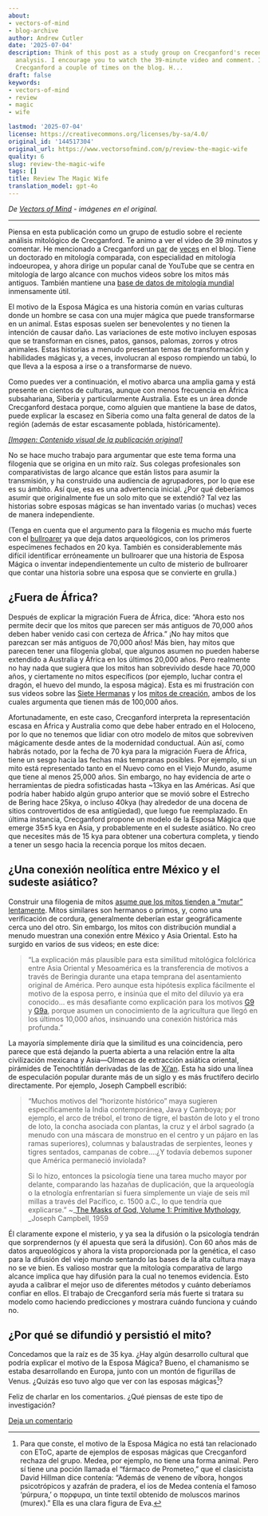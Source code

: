 ```yaml
---
about:
- vectors-of-mind
- blog-archive
author: Andrew Cutler
date: '2025-07-04'
description: Think of this post as a study group on Crecganford's recent mythological
  analysis. I encourage you to watch the 39-minute video and comment. I’ve mentioned
  Crecganford a couple of times on the blog. H...
draft: false
keywords:
- vectors-of-mind
- review
- magic
- wife

lastmod: '2025-07-04'
license: https://creativecommons.org/licenses/by-sa/4.0/
original_id: '144517304'
original_url: https://www.vectorsofmind.com/p/review-the-magic-wife
quality: 6
slug: review-the-magic-wife
tags: []
title: Review The Magic Wife
translation_model: gpt-4o
---
```


*De [Vectors of Mind](https://www.vectorsofmind.com/p/review-the-magic-wife) - imágenes en el original.*

---

Piensa en esta publicación como un grupo de estudio sobre el reciente análisis mitológico de Crecganford. Te animo a ver el video de 39 minutos y comentar. He mencionado a Crecganford un [par](https://www.vectorsofmind.com/p/archeologists-vs-the-bible?open=false#%C2%A7the-schooling-effect) de [veces](https://www.vectorsofmind.com/i/135447203/dhuy-on-snake-myths) en el blog. Tiene un doctorado en mitología comparada, con especialidad en mitología indoeuropea, y ahora dirige un popular canal de YouTube que se centra en mitología de largo alcance con muchos videos sobre los mitos más antiguos. También mantiene una [base de datos de mitología mundial](https://www.mythologydatabase.com/) inmensamente útil.

El motivo de la Esposa Mágica es una historia común en varias culturas donde un hombre se casa con una mujer mágica que puede transformarse en un animal. Estas esposas suelen ser benevolentes y no tienen la intención de causar daño. Las variaciones de este motivo incluyen esposas que se transforman en cisnes, patos, gansos, palomas, zorros y otros animales. Estas historias a menudo presentan temas de transformación y habilidades mágicas y, a veces, involucran al esposo rompiendo un tabú, lo que lleva a la esposa a irse o a transformarse de nuevo.

Como puedes ver a continuación, el motivo abarca una amplia gama y está presente en cientos de culturas, aunque con menos frecuencia en África subsahariana, Siberia y particularmente Australia. Este es un área donde Crecganford destaca porque, como alguien que mantiene la base de datos, puede explicar la escasez en Siberia como una falta general de datos de la región (además de estar escasamente poblada, históricamente).

[*[Imagen: Contenido visual de la publicación original]*](https://substackcdn.com/image/fetch/$s_!PR89!,f_auto,q_auto:good,fl_progressive:steep/https%3A%2F%2Fsubstack-post-media.s3.amazonaws.com%2Fpublic%2Fimages%2F708c0226-9d54-46f8-97c7-64485feb81ce_1919x1079.png)

No se hace mucho trabajo para argumentar que este tema forma una filogenia que se origina en un mito raíz. Sus colegas profesionales son comparativistas de largo alcance que están listos para asumir la transmisión, y ha construido una audiencia de agrupadores, por lo que ese es su ámbito. Así que, esa es una advertencia inicial. ¿Por qué deberíamos asumir que originalmente fue un solo mito que se extendió? Tal vez las historias sobre esposas mágicas se han inventado varias (o muchas) veces de manera independiente.

(Tenga en cuenta que el argumento para la filogenia es mucho más fuerte con el [bullroarer](https://www.vectorsofmind.com/p/the-bullroarer-much-more-than-you) ya que deja datos arqueológicos, con los primeros especímenes fechados en 20 kya. También es considerablemente más difícil identificar erróneamente un bullroarer que una historia de Esposa Mágica o inventar independientemente un culto de misterio de bullroarer que contar una historia sobre una esposa que se convierte en grulla.)

## ¿Fuera de África?

Después de explicar la migración Fuera de África, dice: “Ahora esto nos permite decir que los mitos que parecen ser más antiguos de 70,000 años deben haber venido casi con certeza de África.” ¡No hay mitos que parezcan ser más antiguos de 70,000 años! Más bien, hay mitos que parecen tener una filogenia global, que algunos asumen no pueden haberse extendido a Australia y África en los últimos 20,000 años. Pero realmente no hay nada que sugiera que los mitos han sobrevivido desde hace 70,000 años, y ciertamente no mitos específicos (por ejemplo, luchar contra el dragón, el huevo del mundo, la esposa mágica). Esta es mi frustración con sus videos sobre las [Siete Hermanas](https://www.youtube.com/watch?v=_qyjKND3dAE) y los [mitos de creación](https://youtu.be/nZmEro_ODqc?si=l_Wa0h_2RNjkjF0u), ambos de los cuales argumenta que tienen más de 100,000 años.

Afortunadamente, en este caso, Crecganford interpreta la representación escasa en África y Australia como que debe haber entrado en el Holoceno, por lo que no tenemos que lidiar con otro modelo de mitos que sobreviven mágicamente desde antes de la modernidad conductual. Aún así, como habrás notado, por la fecha de 70 kya para la migración Fuera de África, tiene un sesgo hacia las fechas más tempranas posibles. Por ejemplo, si un mito está representado tanto en el Nuevo como en el Viejo Mundo, asume que tiene al menos 25,000 años. Sin embargo, no hay evidencia de arte o herramientas de piedra sofisticadas hasta ~13kya en las Américas. Así que podría haber habido algún grupo anterior que se movió sobre el Estrecho de Bering hace 25kya, o incluso 40kya (hay alrededor de una docena de sitios controvertidos de esa antigüedad), que luego fue reemplazado. En última instancia, Crecganford propone un modelo de la Esposa Mágica que emerge 35±5 kya en Asia, y probablemente en el sudeste asiático. No creo que necesites más de 15 kya para obtener una cobertura completa, y tiendo a tener un sesgo hacia la recencia porque los mitos decaen.

## ¿Una conexión neolítica entre México y el sudeste asiático?

Construir una filogenia de mitos [asume que los mitos tienden a “mutar” lentamente](https://www.vectorsofmind.com/i/135447203/the-dragon-motif-may-be-paleolithic-mythology-and-archaeology). Mitos similares son hermanos o primos, y, como una verificación de cordura, generalmente deberían estar geográficamente cerca uno del otro. Sin embargo, los mitos con distribución mundial a menudo muestran una conexión entre México y Asia Oriental. Esto ha surgido en varios de sus videos; en este dice:

> “La explicación más plausible para esta similitud mitológica folclórica entre Asia Oriental y Mesoamérica es la transferencia de motivos a través de Beringia durante una etapa temprana del asentamiento original de América. Pero aunque esta hipótesis explica fácilmente el motivo de la esposa perro, e insinúa que el mito del diluvio ya era conocido... es más desafiante como explicación para los motivos [G9](https://www.mythologydatabase.com/bd/g9.html) y [G9a](https://www.mythologydatabase.com/bd/g9a.html), porque asumen un conocimiento de la agricultura que llegó en los últimos 10,000 años, insinuando una conexión histórica más profunda.”

La mayoría simplemente diría que la similitud es una coincidencia, pero parece que está dejando la puerta abierta a una relación entre la alta civilización mexicana y Asia—Olmecas de extracción asiática oriental, pirámides de Tenochtitlán derivadas de las de [Xi’an](https://en.wikipedia.org/wiki/Chinese_pyramids). Esta ha sido una línea de especulación popular durante más de un siglo y es más fructífero decirlo directamente. Por ejemplo, Joseph Campbell escribió:

> “Muchos motivos del “horizonte histórico” maya sugieren específicamente la India contemporánea, Java y Camboya; por ejemplo, el arco de trébol, el trono de tigre, el bastón de loto y el trono de loto, la concha asociada con plantas, la cruz y el árbol sagrado (a menudo con una máscara de monstruo en el centro y un pájaro en las ramas superiores), columnas y balaustradas de serpientes, leones y tigres sentados, campanas de cobre….¿Y todavía debemos suponer que América permaneció inviolada?
> 
> Si lo hizo, entonces la psicología tiene una tarea mucho mayor por delante, comparando las hazañas de duplicación, que la arqueología o la etnología enfrentarían si fuera simplemente un viaje de seis mil millas a través del Pacífico, c. 1500 a.C., lo que tendría que explicarse.” ~_[The Masks of God, Volume 1: Primitive Mythology](https://www.goodreads.com/book/show/589064.The_Masks_of_God_Volume_1), _Joseph Campbell, 1959

Él claramente expone el misterio, y ya sea la difusión o la psicología tendrán que sorprendernos (y él apuesta que será la difusión). Con 60 años más de datos arqueológicos y ahora la vista proporcionada por la genética, el caso para la difusión del viejo mundo sentando las bases de la alta cultura maya no se ve bien. Es valioso mostrar que la mitología comparativa de largo alcance implica que hay difusión para la cual no tenemos evidencia. Esto ayuda a calibrar el mejor uso de diferentes métodos y cuánto deberíamos confiar en ellos. El trabajo de Crecganford sería más fuerte si tratara su modelo como haciendo predicciones y mostrara cuándo funciona y cuándo no.

## ¿Por qué se difundió y persistió el mito?

Concedamos que la raíz es de 35 kya. ¿Hay algún desarrollo cultural que podría explicar el motivo de la Esposa Mágica? Bueno, el chamanismo se estaba desarrollando en Europa, junto con un montón de figurillas de Venus. ¿Quizás eso tuvo algo que ver con las esposas mágicas[^1]?

Feliz de charlar en los comentarios. ¿Qué piensas de este tipo de investigación?

[Deja un comentario](https://www.vectorsofmind.com/p/review-the-magic-wife/comments)

[^1]: Para que conste, el motivo de la Esposa Mágica no está tan relacionado con EToC, aparte de ejemplos de esposas mágicas que Crecganford rechaza del grupo. Medea, por ejemplo, no tiene una forma animal. Pero sí tiene una poción llamada el “fármaco de Prometeo,” que el clasicista David Hillman dice contenía: “Además de veneno de víbora, hongos psicotrópicos y azafrán de pradera, el ios de Medea contenía el famoso ‘púrpura,’ o πορφυρα, un tinte textil obtenido de moluscos marinos (murex).” Ella es una clara figura de Eva.